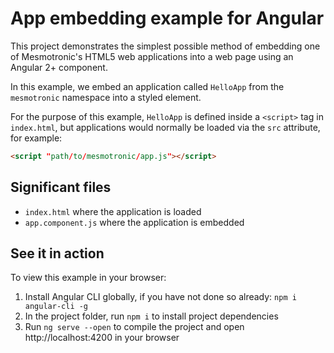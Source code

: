 # App embedding example for Angular

This project demonstrates the simplest possible method of embedding one of Mesmotronic's HTML5 web applications into a web page using an Angular 2+ component.

In this example, we embed an application called `HelloApp` from the `mesmotronic` namespace into a styled element.

For the purpose of this example, `HelloApp` is defined inside a `<script>` tag in `index.html`, but applications would normally be loaded via the `src` attribute, for example:

```HTML
<script "path/to/mesmotronic/app.js"></script>
```

## Significant files

- `index.html` where the application is loaded
- `app.component.js` where the application is embedded

## See it in action

To view this example in your browser:

1. Install Angular CLI globally, if you have not done so already: `npm i angular-cli -g`
1. In the project folder, run `npm i` to install project dependencies
1. Run `ng serve --open` to compile the project and open http://localhost:4200 in your browser
